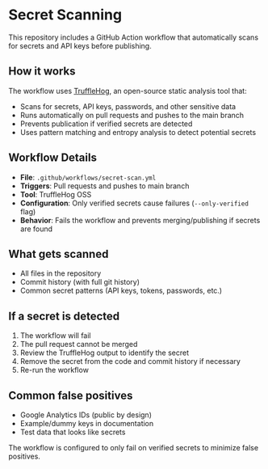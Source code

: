 # Secret Scanning

This repository includes a GitHub Action workflow that automatically scans for secrets and API keys before publishing.

## How it works

The workflow uses [TruffleHog](https://github.com/trufflesecurity/trufflehog), an open-source static analysis tool that:

- Scans for secrets, API keys, passwords, and other sensitive data
- Runs automatically on pull requests and pushes to the main branch
- Prevents publication if verified secrets are detected
- Uses pattern matching and entropy analysis to detect potential secrets

## Workflow Details

- **File**: `.github/workflows/secret-scan.yml`
- **Triggers**: Pull requests and pushes to main branch
- **Tool**: TruffleHog OSS
- **Configuration**: Only verified secrets cause failures (`--only-verified` flag)
- **Behavior**: Fails the workflow and prevents merging/publishing if secrets are found

## What gets scanned

- All files in the repository
- Commit history (with full git history)
- Common secret patterns (API keys, tokens, passwords, etc.)

## If a secret is detected

1. The workflow will fail
2. The pull request cannot be merged
3. Review the TruffleHog output to identify the secret
4. Remove the secret from the code and commit history if necessary
5. Re-run the workflow

## Common false positives

- Google Analytics IDs (public by design)
- Example/dummy keys in documentation
- Test data that looks like secrets

The workflow is configured to only fail on verified secrets to minimize false positives.